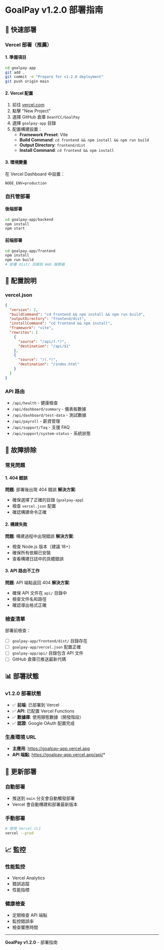 # GoalPay v1.2.0 部署指南

## 🚀 快速部署

### Vercel 部署（推薦）

#### 1. 準備項目
```bash
cd goalpay-app
git add .
git commit -m "Prepare for v1.2.0 deployment"
git push origin main
```

#### 2. Vercel 配置
1. 前往 [vercel.com](https://vercel.com)
2. 點擊 "New Project"
3. 選擇 GitHub 倉庫 `DeanYCC/GoalPay`
4. 選擇 `goalpay-app` 目錄
5. 配置構建設置：
   - **Framework Preset**: Vite
   - **Build Command**: `cd frontend && npm install && npm run build`
   - **Output Directory**: `frontend/dist`
   - **Install Command**: `cd frontend && npm install`

#### 3. 環境變量
在 Vercel Dashboard 中設置：
```env
NODE_ENV=production
```

### 自托管部署

#### 後端部署
```bash
cd goalpay-app/backend
npm install
npm start
```

#### 前端部署
```bash
cd goalpay-app/frontend
npm install
npm run build
# 部署 dist/ 目錄到 Web 服務器
```

## 🔧 配置說明

### vercel.json
```json
{
  "version": 2,
  "buildCommand": "cd frontend && npm install && npm run build",
  "outputDirectory": "frontend/dist",
  "installCommand": "cd frontend && npm install",
  "framework": "vite",
  "rewrites": [
    {
      "source": "/api/(.*)",
      "destination": "/api/$1"
    },
    {
      "source": "/(.*)",
      "destination": "/index.html"
    }
  ]
}
```

### API 路由
- `/api/health` - 健康檢查
- `/api/dashboard/summary` - 儀表板數據
- `/api/dashboard/test-data` - 測試數據
- `/api/payroll` - 薪資管理
- `/api/support/faq` - 支援 FAQ
- `/api/support/system-status` - 系統狀態

## 🚨 故障排除

### 常見問題

#### 1. 404 錯誤
**問題**: 部署後出現 404 錯誤
**解決方案**:
- 確保選擇了正確的目錄 (`goalpay-app`)
- 檢查 `vercel.json` 配置
- 確認構建命令正確

#### 2. 構建失敗
**問題**: 構建過程中出現錯誤
**解決方案**:
- 檢查 Node.js 版本（建議 18+）
- 確保所有依賴已安裝
- 查看構建日誌中的具體錯誤

#### 3. API 路由不工作
**問題**: API 端點返回 404
**解決方案**:
- 確保 API 文件在 `api/` 目錄中
- 檢查文件名和路徑
- 確認導出格式正確

### 檢查清單

部署前檢查：
- [ ] `goalpay-app/frontend/dist/` 目錄存在
- [ ] `goalpay-app/vercel.json` 配置正確
- [ ] `goalpay-app/api/` 目錄包含 API 文件
- [ ] GitHub 倉庫已推送最新代碼

## 📊 部署狀態

### v1.2.0 部署狀態
- ✅ **前端**: 已部署到 Vercel
- ✅ **API**: 已配置 Vercel Functions
- ✅ **數據庫**: 使用靜態數據（開發階段）
- ✅ **認證**: Google OAuth 配置完成

### 生產環境 URL
- **主應用**: https://goalpay-app.vercel.app
- **API 端點**: https://goalpay-app.vercel.app/api/*

## 🔄 更新部署

### 自動部署
- 推送到 `main` 分支會自動觸發部署
- Vercel 會自動構建和部署最新版本

### 手動部署
```bash
# 使用 Vercel CLI
vercel --prod
```

## 📈 監控

### 性能監控
- Vercel Analytics
- 錯誤追蹤
- 性能指標

### 健康檢查
- 定期檢查 API 端點
- 監控錯誤率
- 檢查響應時間

---

**GoalPay v1.2.0** - 部署指南

